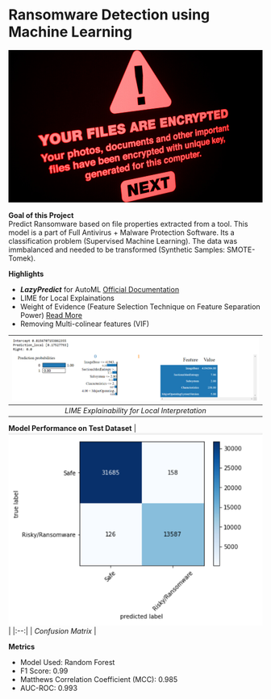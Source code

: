 # Ransomware Detection using Machine Learning

![Ransomware](Photos/header.jpg)


**Goal of this Project**\
Predict Ransomware based on file properties extracted from a tool. This model is a part of Full Antivirus + Malware Protection Software.
Its a classification problem (Supervised Machine Learning). The data was immbalanced and needed to be transformed (Synthetic Samples: SMOTE-Tomek).


**Highlights**
* ***LazyPredict*** for AutoML  [Official Documentation](https://lazypredict.readthedocs.io/en/latest/readme.html#classification)
* LIME for Local Explainations   
* Weight of Evidence (Feature Selection Technique on Feature Separation Power)  [Read More](https://www.listendata.com/2015/03/weight-of-evidence-woe-and-information.html)
* Removing Multi-colinear features (VIF)


| ![Ransomware](Photos/lime.png) | 
|:--:| 
| *LIME Explainability for Local Interpretation* |


**Model Performance on Test Dataset**
| ![Ransomware](Photos/confusion_matrix.png) | 
|:--:| 
| *Confusion Matrix* |


**Metrics**
* Model Used: Random Forest
* F1 Score: 0.99
* Matthews Correlation Coefficient (MCC): 0.985
* AUC-ROC: 0.993

